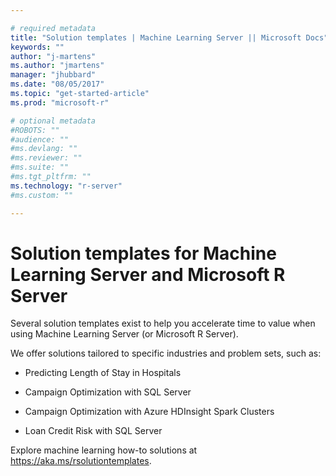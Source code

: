 ```yaml
---

# required metadata
title: "Solution templates | Machine Learning Server || Microsoft Docs"
keywords: ""
author: "j-martens"
ms.author: "jmartens"
manager: "jhubbard"
ms.date: "08/05/2017"
ms.topic: "get-started-article"
ms.prod: "microsoft-r"

# optional metadata
#ROBOTS: ""
#audience: ""
#ms.devlang: ""
#ms.reviewer: ""
#ms.suite: ""
#ms.tgt_pltfrm: ""
ms.technology: "r-server"
#ms.custom: ""

---
```


# Solution templates for Machine Learning Server and Microsoft R Server

Several solution templates exist to help you accelerate time to value when using Machine Learning Server (or Microsoft R Server).

We offer solutions tailored to specific industries and problem sets, such as:
+ Predicting Length of Stay in Hospitals

+ Campaign Optimization with SQL Server

+ Campaign Optimization with Azure HDInsight Spark Clusters

+ Loan Credit Risk with SQL Server

Explore machine learning how-to solutions at https://aka.ms/rsolutiontemplates.
